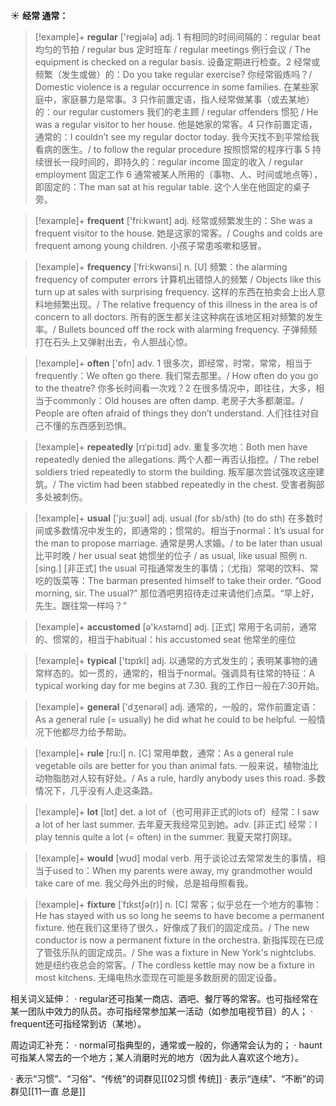☀ <span class="category">**经常 通常：**</span>
>[!example]+ <span class="vocabulary">**regular**</span> ['reɡjələ] 
> <span class="definition">adj. 1 有相同的时间间隔的：</span>regular beat 均匀的节拍 / regular bus 定时班车 / regular meetings 例行会议 / The equipment is checked on a regular basis. 设备定期进行检查。<span class="definition">2 经常或频繁（发生或做）的：</span>Do you take regular exercise? 你经常锻炼吗？/ Domestic violence is a regular occurrence in some families. 在某些家庭中，家庭暴力是常事。<span class="definition">3 只作前置定语，指人经常做某事（或去某地）的：</span>our regular customers 我们的老主顾 / regular offenders 惯犯 / He was a regular visitor to her house. 他是她家的常客。<span class="definition">4 只作前置定语，通常的：</span>I couldn’t see my regular doctor today. 我今天找不到平常给我看病的医生。/ to follow the regular procedure 按照惯常的程序行事 <span class="definition">5 持续很长一段时间的，即持久的：</span>regular income 固定的收入 / regular employment 固定工作 <span class="definition">6 通常被某人所用的（事物、人、时间或地点等），即固定的：</span>The man sat at his regular table. 这个人坐在他固定的桌子旁。

>[!example]+ <span class="vocabulary">**frequent**</span> ['fri:kwənt] 
> <span class="definition">adj. 经常或频繁发生的：</span>She was a frequent visitor to the house. 她是这家的常客。/ Coughs and colds are frequent among young children. 小孩子常患咳嗽和感冒。
           
>[!example]+ <span class="vocabulary">**frequency**</span> [ˈfri:kwənsi]
> <span class="definition">n. [U] 频繁：</span>the alarming frequency of computer errors 计算机出错惊人的频繁 / Objects like this turn up at sales with surprising frequency. 这样的东西在拍卖会上出人意料地频繁出现。/ The relative frequency of this illness in the area is of concern to all doctors. 所有的医生都关注这种病在该地区相对频繁的发生率。/ Bullets bounced off the rock with alarming frequency. 子弹频频打在石头上又弹射出去，令人胆战心惊。

>[!example]+ <span class="vocabulary">**often**</span> ['ɒfn] 
> <span class="definition">adv. 1 很多次，即经常，时常，常常，相当于frequently：</span>We often go there. 我们常去那里。/ How often do you go to the theatre? 你多长时间看一次戏？<span class="definition">2 在很多情况中，即往往，大多，相当于commonly：</span>Old houses are often damp. 老房子大多都潮湿。/ People are often afraid of things they don’t understand. 人们往往对自己不懂的东西感到恐惧。
           
>[!example]+ <span class="vocabulary">**repeatedly**</span> [rɪˈpi:tɪd] 
> <span class="definition">adv. 重复多次地：</span>Both men have repeatedly denied the allegations. 两个人都一再否认指控。/ The rebel soldiers tried repeatedly to storm the building. 叛军屡次尝试强攻这座建筑。/ The victim had been stabbed repeatedly in the chest. 受害者胸部多处被刺伤。

>[!example]+ <span class="vocabulary">**usual**</span> ['ju:ӡʊəl] 
> <span class="definition">adj. usual (for sb/sth) (to do sth) 在多数时间或多数情况中发生的，即通常的；惯常的。相当于normal：</span>It’s usual for the man to propose marriage. 通常是男人求婚。/ to be later than usual 比平时晚 / her usual seat 她惯坐的位子 / as usual, like usual 照例 <span class="definition">n. [sing.] [非正式] the usual 可指通常发生的事情；（尤指）常喝的饮料、常吃的饭菜等：</span>The barman presented himself to take their order. “Good morning, sir. The usual?” 那位酒吧男招待走过来请他们点菜。“早上好，先生。跟往常一样吗？”

>[!example]+ <span class="vocabulary">**accustomed**</span> [ə'kʌstəmd] 
> <span class="definition">adj. [正式] 常用于名词前，通常的、惯常的，相当于habitual：</span>his accustomed seat 他常坐的座位

>[!example]+ <span class="vocabulary">**typical**</span> ['tɪpɪkl] 
> <span class="definition">adj. 以通常的方式发生的；表明某事物的通常样态的。如一贯的，通常的，相当于normal。强调具有往常的特征：</span>A typical working day for me begins at 7.30. 我的工作日一般在7:30开始。

>[!example]+ <span class="vocabulary">**general**</span> ['dӡenərəl] 
> <span class="definition">adj. 通常的，一般的，常作前置定语：</span>As a general rule (= usually) he did what he could to be helpful. 一般情况下他都尽力给予帮助。

>[!example]+ <span class="vocabulary">**rule**</span> [ru:l] 
> <span class="definition">n. [C] 常用单数，通常：</span>As a general rule vegetable oils are better for you than animal fats. 一般来说，植物油比动物脂肪对人较有好处。/ As a rule, hardly anybody uses this road. 多数情况下，几乎没有人走这条路。

>[!example]+ <span class="vocabulary">**lot**</span> [lɒt] 
> <span class="definition">det. a lot of（也可用非正式的lots of）经常：</span>I saw a lot of her last summer. 去年夏天我经常见到她。<span class="definition">adv. [非正式] 经常：</span>I play tennis quite a lot (= often) in the summer. 我夏天常打网球。

>[!example]+ <span class="vocabulary">**would**</span> [wʊd] 
> <span class="definition">modal verb. 用于谈论过去常常发生的事情，相当于used to：</span>When my parents were away, my grandmother would take care of me. 我父母外出的时候，总是祖母照看我。
           
>[!example]+ <span class="vocabulary">**fixture**</span> [ˈfɪkstʃə(r)]
> <span class="definition">n. [C] 常客；似乎总在一个地方的事物：</span>He has stayed with us so long he seems to have become a permanent fixture. 他在我们这里待了很久，好像成了我们的固定成员。/ The new conductor is now a permanent fixture in the orchestra. 新指挥现在已成了管弦乐队的固定成员。/ She was a fixture in New York's nightclubs. 她是纽约夜总会的常客。/ The cordless kettle may now be a fixture in most kitchens. 无绳电热水壶现在可能是多数厨房的固定设备。

相关词义延伸：
· regular还可指某一商店、酒吧、餐厅等的常客。也可指经常在某一团队中效力的队员。亦可指经常参加某一活动（如参加电视节目）的人；
· frequent还可指经常到访（某地）。

周边词汇补充：
· normal可指典型的，通常或一般的，你通常会认为的；
· haunt可指某人常去的一个地方；某人消磨时光的地方（因为此人喜欢这个地方）。

· 表示“习惯”、“习俗”、“传统”的词群见[[02习惯 传统]]
· 表示“连续”、“不断”的词群见[[11一直 总是]]
